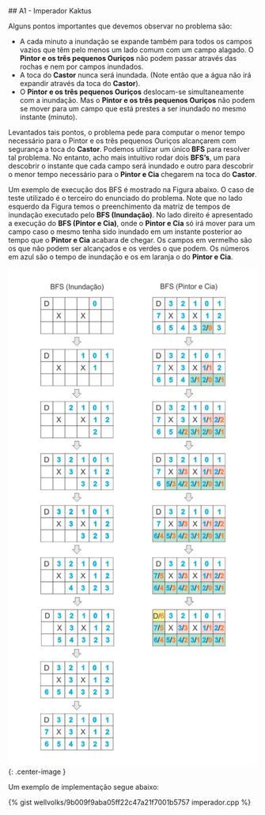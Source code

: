  <div id="imperador">
 
 </div>
## A1 - Imperador Kaktus

Alguns pontos importantes que devemos observar no problema são: 
<ul>
  <li>A cada minuto a inundação se expande também para todos os campos vazios que têm pelo menos um lado comum com um campo alagado.
O <b>Pintor e os três pequenos Ouriços</b> não podem passar através das rochas e nem por campos inundados.</li>

  <li>A toca do <b>Castor</b> nunca será inundada. (Note então que a água não irá expandir através da toca do <b>Castor</b>).</li>

  <li>O <b>Pintor e os três pequenos Ouriços</b> deslocam-se simultaneamente com a inundação. Mas o <b>Pintor e os três pequenos Ouriços</b> não podem se mover para um campo que está prestes a ser inundado no mesmo instante (minuto).</li>
</ul>

Levantados tais pontos, o problema pede para computar o menor tempo necessário para o Pintor e os três pequenos Ouriços alcançarem com segurança a toca do <b>Castor</b>. Podemos utilizar um único<b> BFS</b> para resolver tal problema. No entanto, acho mais intuitivo rodar dois <b>BFS’s</b>, um para descobrir o instante que cada campo será inundado e outro para descobrir o menor tempo necessário para o <b>Pintor e Cia</b> chegarem na toca do <b>Castor</b>.

Um exemplo de execução dos BFS é mostrado na Figura abaixo. O caso de teste utilizado é o terceiro do enunciado do problema. Note que no lado esquerdo da Figura temos o preenchimento da matriz de tempos de inundação executado pelo <b>BFS (Inundação)</b>. No lado direito é apresentado a execução do <b>BFS (Pintor e Cia)</b>, onde o <b>Pintor e Cia</b> só irá mover para um campo caso o mesmo tenha sido inundado em um instante posterior ao tempo que o <b>Pintor e Cia</b> acabara de chegar. Os campos em vermelho são os que não podem ser alcançados e os verdes o que podem. Os números em azul são o tempo de inundação e os em laranja o do <b>Pintor e Cia</b>.


![](/_assets/images/imperador.png){: .center-image }

Um exemplo de implementação segue abaixo:

{% gist wellvolks/9b009f9aba05ff22c47a21f7001b5757 imperador.cpp %}



